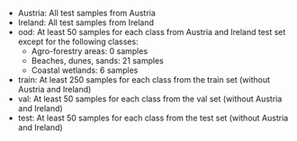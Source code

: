 * Austria: All test samples from Austria
* Ireland: All test samples from Ireland
* ood: At least 50 samples for each class from Austria and Ireland test set except for the following classes:
    * Agro-forestry areas: 0 samples
    * Beaches, dunes, sands: 21 samples
    * Coastal wetlands: 6 samples
* train: At least 250 samples for each class from the train set (without Austria and Ireland)
* val: At least 50 samples for each class from the val set (without Austria and Ireland)
* test: At least 50 samples for each class from the test set (without Austria and Ireland)
